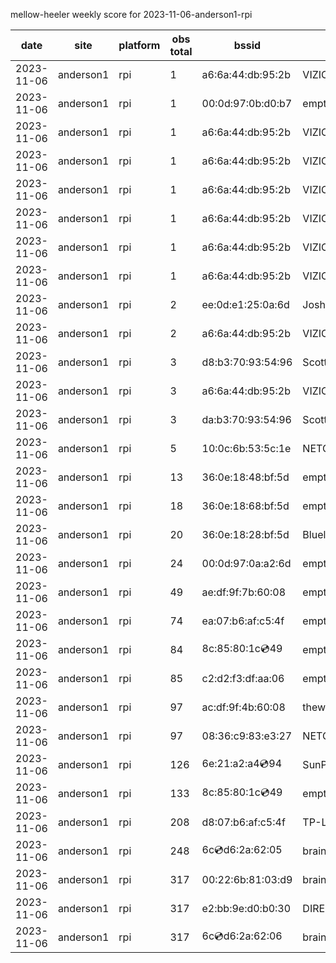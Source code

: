 mellow-heeler weekly score for 2023-11-06-anderson1-rpi

|date|site|platform|obs total|bssid|ssid|lat|lng|
|--|--|--|--|--|--|--|--|
|2023-11-06|anderson1|rpi|1|a6:6a:44:db:95:2b|VIZIOCastAudio1010|0|0|
|2023-11-06|anderson1|rpi|1|00:0d:97:0b:d0:b7|empty_ssid|0|0|
|2023-11-06|anderson1|rpi|1|a6:6a:44:db:95:2b|VIZIOCastAudio8013|0|0|
|2023-11-06|anderson1|rpi|1|a6:6a:44:db:95:2b|VIZIOCastAudio3513|0|0|
|2023-11-06|anderson1|rpi|1|a6:6a:44:db:95:2b|VIZIOCastAudio4987|0|0|
|2023-11-06|anderson1|rpi|1|a6:6a:44:db:95:2b|VIZIOCastAudio8983|0|0|
|2023-11-06|anderson1|rpi|1|a6:6a:44:db:95:2b|VIZIOCastAudio5711|0|0|
|2023-11-06|anderson1|rpi|1|a6:6a:44:db:95:2b|VIZIOCastAudio9329|0|0|
|2023-11-06|anderson1|rpi|2|ee:0d:e1:25:0a:6d|JoshLily|0|0|
|2023-11-06|anderson1|rpi|2|a6:6a:44:db:95:2b|VIZIOCastAudio1985|0|0|
|2023-11-06|anderson1|rpi|3|d8:b3:70:93:54:96|Scott WiFi|0|0|
|2023-11-06|anderson1|rpi|3|a6:6a:44:db:95:2b|VIZIOCastAudio8106|0|0|
|2023-11-06|anderson1|rpi|3|da:b3:70:93:54:96|Scott IoT Wifi|0|0|
|2023-11-06|anderson1|rpi|5|10:0c:6b:53:5c:1e|NETGEAR55|0|0|
|2023-11-06|anderson1|rpi|13|36:0e:18:48:bf:5d|empty_ssid|0|0|
|2023-11-06|anderson1|rpi|18|36:0e:18:68:bf:5d|empty_ssid|0|0|
|2023-11-06|anderson1|rpi|20|36:0e:18:28:bf:5d|Bluelotus|0|0|
|2023-11-06|anderson1|rpi|24|00:0d:97:0a:a2:6d|empty_ssid|0|0|
|2023-11-06|anderson1|rpi|49|ae:df:9f:7b:60:08|empty_ssid|0|0|
|2023-11-06|anderson1|rpi|74|ea:07:b6:af:c5:4f|empty_ssid|0|0|
|2023-11-06|anderson1|rpi|84|8c:85:80:1c:cd:49|empty_ssid|0|0|
|2023-11-06|anderson1|rpi|85|c2:d2:f3:df:aa:06|empty_ssid|0|0|
|2023-11-06|anderson1|rpi|97|ac:df:9f:4b:60:08|theweef|0|0|
|2023-11-06|anderson1|rpi|97|08:36:c9:83:e3:27|NETGEAR34|0|0|
|2023-11-06|anderson1|rpi|126|6e:21:a2:a4:cd:94|SunPower21450|0|0|
|2023-11-06|anderson1|rpi|133|8c:85:80:1c:cd:49|empty_ssid|0|0|
|2023-11-06|anderson1|rpi|208|d8:07:b6:af:c5:4f|TP-Link_C54F|0|0|
|2023-11-06|anderson1|rpi|248|6c:cd:d6:2a:62:05|braingang2_5GEXT|0|0|
|2023-11-06|anderson1|rpi|317|00:22:6b:81:03:d9|braingang2|0|0|
|2023-11-06|anderson1|rpi|317|e2:bb:9e:d0:b0:30|DIRECT-9ED03030|0|0|
|2023-11-06|anderson1|rpi|317|6c:cd:d6:2a:62:06|braingang2_2GEXT|0|0|
